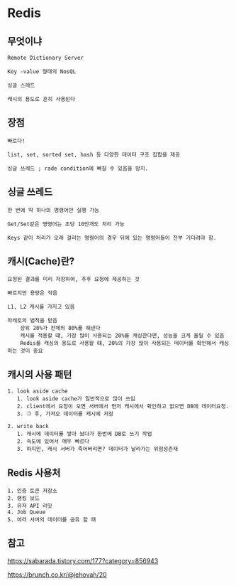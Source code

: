 # Redis 

## 무엇이냐

    Remote Dictionary Server

    Key -value 형태의 NosQL

    싱글 스레드

    캐시의 용도로 흔히 사용된다

## 장점 

    빠르다!

    list, set, sorted set, hash 등 다양한 데이터 구조 집합을 제공

    싱글 쓰레드 ; rade condition에 빠질 수 있음을 방지.

## 싱글 쓰레드

    한 번에 딱 하나의 명령어만 실행 가능

    Get/Set같은 명령어는 초당 10만개도 처리 가능

    Keys 같이 처리가 오래 걸리는 명령어의 경우 뒤에 있는 명령어들이 전부 기다려야 함.


## 캐시(Cache)란?

    요청된 결과를 미리 저장하여, 추후 요청에 제공하는 것    

    빠르지만 용량은 작음

    L1, L2 캐시를 가지고 있음

    파레토의 법칙을 받음
        상위 20%가 전체의 80%를 해낸다
        캐시를 적용할 떄, 가장 많이 사용되는 20%를 캐싱한다면, 성능을 크게 올릴 수 있음
        Redis를 캐싱의 용도로 사용할 떄, 20%의 가장 많이 사용되는 데이터를 확인해서 캐싱하는 것이 중요

## 캐시의 사용 패턴

    1. look aside cache
       1. look aside cache가 일반적으로 많이 쓰임
       2. client에서 요청이 오면 서버에서 먼저 캐시에서 확인하고 없으면 DB에 데이터요청.
       3. 그 후, 가져오 데이터를 캐시에 저장
   
    2. write back 
       1. 캐시에 데이터를 쌓아 놨다가 한번에 DB로 쓰기 작업
       2. 속도에 있어서 매우 빠르다
       3. 하지만, 캐시 서버가 죽어버리면? 데이터가 날라가는 위험성존재

## Redis 사용처

    1. 인증 토큰 저장소
    2. 랭킹 보드
    3. 유저 API 리밋
    4. Job Queue
    5. 여러 서버의 데이터를 공유 할 때

## 참고 

https://sabarada.tistory.com/177?category=856943

https://brunch.co.kr/@jehovah/20
    